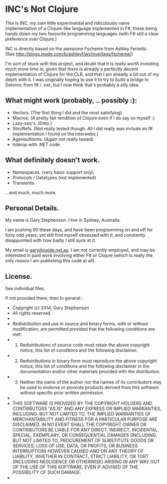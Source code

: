 INC's Not Clojure
=================

This is INC, my own little experimental and ridiculously naive implementation of a Clojure-like language implemented in F#, these being hands down my two favourite programming languages (with F# still a clear preference over Clojure.)

INC is directly based on the awesome Fscheme from Ashley Feniello.  
(See http://blogs.msdn.com/b/ashleyf/archive/tags/fscheme/)

I'm sort of stuck with this project, and doubt that it is really worth investing much more time in, given that there is already a perfectly decent implementation of Clojure for the CLR, and that I am already a bit out of my depth with it.  I was originally hoping to use it to try to build a bridge to Datomic from f# / .net, but I now think that's probably a silly idea.

What might work (probably, .. possibly :):
-----------------------------

- Vectors.  (The first thing I did and the most satisfying)
- Macros.  (A pretty fair rendition of Clojure even if I do say so myself :)
- Lazy-seq's.  (Ditto.)
- Stm/Refs.  (Not really tested though.  All I did really was include an f# implementation I found on the interwebs.)
- Agents/Atoms.  (Again not really tested)
- Interop with .NET code


What definitely doesn't work.
-----------------------------

- Namespaces.  (very basic support only)
- Protocols / Datatypes (not implemented)
- Transients.

.. and much, much more. 

Personal Details.
-----------------

My name is Gary Stephenson.  I live in Sydney, Australia.

I am pushing 60 these days, and have been programming on and off for forty odd years, yet still find myself obsessed with it, and constantly disappointed with how badly I still suck at it.

My email is gary@oxide.net.au.  I am not currently employed, and may be interested in paid work involving either F# or Clojure (which is really the only reason I am publishing this code at all).


License.
----------

See individual files.

If not provided there, then in general :

 * Copyright (c) 2014, Gary Stephenson
 * All rights reserved.
 * 
 * Redistribution and use in source and binary forms, with or without modification, are permitted provided that the following conditions are met:
 * 1. Redistributions of source code must retain the above copyright notice, this list of conditions and the following disclaimer. 
 * 2. Redistributions in binary form must reproduce the above copyright notice, this list of conditions and the following disclaimer in the documentation and/or other materials provided with the distribution. 
 * 3. Neither the name of the author nor the names of its contributors may be used to endorse or promote products derived from this software without specific prior written permission. 
 * 
 * THIS SOFTWARE IS PROVIDED BY THE COPYRIGHT HOLDERS AND CONTRIBUTORS "AS IS" AND ANY EXPRESS OR IMPLIED WARRANTIES, INCLUDING, BUT NOT LIMITED TO, THE IMPLIED WARRANTIES OF MERCHANTABILITY AND FITNESS FOR A PARTICULAR PURPOSE ARE DISCLAIMED. IN NO EVENT SHALL THE COPYRIGHT OWNER OR CONTRIBUTORS BE LIABLE FOR ANY DIRECT, INDIRECT, INCIDENTAL, SPECIAL, EXEMPLARY, OR CONSEQUENTIAL DAMAGES (INCLUDING, BUT NOT LIMITED TO, PROCUREMENT OF SUBSTITUTE GOODS OR SERVICES; LOSS OF USE, DATA, OR PROFITS; OR BUSINESS INTERRUPTION) HOWEVER CAUSED AND ON ANY THEORY OF LIABILITY, WHETHER IN CONTRACT, STRICT LIABILITY, OR TORT (INCLUDING NEGLIGENCE OR OTHERWISE) ARISING IN ANY WAY OUT OF THE USE OF THIS SOFTWARE, EVEN IF ADVISED OF THE POSSIBILITY OF SUCH DAMAGE.
 * 
